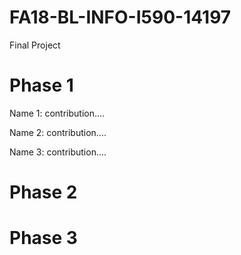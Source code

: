 # FA18-BL-INFO-I590-14197
Final Project

# Phase 1

Name 1: contribution....

Name 2: contribution....

Name 3: contribution....

# Phase 2

# Phase 3
